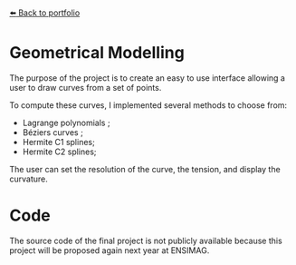 [:arrow_left: Back to portfolio](https://github.com/adrien-b-git/Portofolio)

# Geometrical Modelling

The purpose of the project is to create an easy to use interface allowing a user to draw curves from a set of points.

To compute these curves, I implemented several methods to choose from:
- Lagrange polynomials ;
- Béziers curves ;
- Hermite C1 splines;
- Hermite C2 splines;

The user can set the resolution of the curve, the tension, and display the curvature.

# Code

The source code of the final project is not publicly available because this project will be proposed again next year at ENSIMAG.
